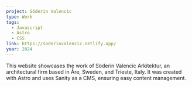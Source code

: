 ```yaml
---
project: Söderin Valencic
type: Work
tags:
  - Javascript
  - Astro
  - CSS
link: https://soderinvalencic.netlify.app/
year: 2024
---
```


This website showcases the work of Söderin Valencic Arkitektur, an architectural firm based in Åre, Sweden, and Trieste, Italy. It was created with Astro and uses Sanity as a CMS, ensuring easy content management.
